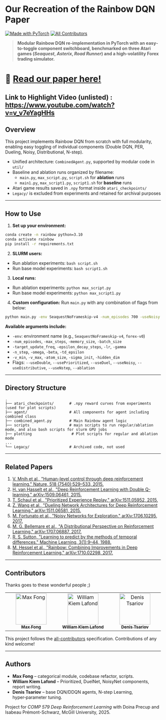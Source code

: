 # Our Recreation of the Rainbow DQN Paper

[![Made with PyTorch](https://img.shields.io/badge/PyTorch-2.1%2B-EE4C2C?logo=pytorch&logoColor=white)](https://pytorch.org)  [![All Contributors](https://img.shields.io/badge/all_contributors-3-orange.svg?style=flat-square)](#contributors)

> **Modular Rainbow DQN re‑implementation in PyTorch with an easy‐to‑toggle component switchboard, benchmarked on three Atari games (*Seaquest*, *Asterix*, *Road Runner*) and a high‑volatility Forex trading simulator.**

# 📄 [Read our paper here!](paper/COMP579__Recreating_Rainbow___Final_Report.pdf)

Link to Highlight Video (unlisted) : https://www.youtube.com/watch?v=v_v7eYagHHs
---
## Overview
This project implements Rainbow DQN from scratch with full modularity, enabling easy toggling of individual components (Double DQN, PER, Dueling, Noisy, Distributional, N-step).

- Unified architecture: `CombinedAgent.py`, supported by modular code in `util/`
- Baseline and ablation runs organized by filename:
  - `main.py`, `max_script.py`, `script.sh` for **ablation** runs
  - `main1.py`, `max_script1.py`, `script1.sh` for **baseline** runs
- Atari game results saved in `.npy` format inside `atari_checkpoints/`
- `Legacy/` is excluded from experiments and retained for archival purposes

---
## How to Use

1. **Set up your environment:**
```bash
conda create -n rainbow python=3.10
conda activate rainbow
pip install -r requirements.txt
```

2. **SLURM users:**
- Run ablation experiments: `bash script.sh`
- Run base model experiments: `bash script1.sh`

3. **Local runs:**
- Run ablation experiments: `python max_script.py`
- Run base model experiments: `python max_script1.py`

4. **Custom configuration:**
Run `main.py` with any combination of flags from below:
```bash
python main.py -env SeaquestNoFrameskip-v4 -num_episodes 700 -useNoisy -useDuel -useDouble
```
**Available arguments include:**
- `-env`: environment name (e.g., `SeaquestNoFrameskip-v4`, `forex-v0`)
- `-num_episodes`, `-max_steps`, `-memory_size`, `-batch_size`
- `-target_update_freq`, `-epsilon_decay_steps`, `-lr`, `-gamma`
- `-n_step`, `-omega`, `-beta`, `-td_epsilon`
- `-v_min`, `-v_max`, `-atom_size`, `-sigma_init`, `-hidden_dim`
- Flags: `--useDouble`, `--usePrioritized`, `--useDuel`, `--useNoisy`, `--useDistributive`, `--useNstep`, `--ablation`

---
## Directory Structure
```text
.
├── atari_checkpoints/       # .npy reward curves from experiments (used for plot scripts)
├── agent/                   # All components for agent including combined class
├── combined_agent.py        # Main Rainbow agent logic
├── scripts                  # main scripts to run regular/ablation mode, and also bash scripts for slurm GPU jobs
├── plotting                  # Plot scripts for regular and ablation mode
...
└── Legacy/                  # Archived code, not used
```

---
## Related Papers

01. [V. Mnih et al., "Human-level control through deep reinforcement learning." Nature, 518 (7540):529–533, 2015.](https://storage.googleapis.com/deepmind-media/dqn/DQNNaturePaper.pdf)
02. [H. van Hasselt et al., "Deep Reinforcement Learning with Double Q-learning." arXiv:1509.06461, 2015.](https://arxiv.org/pdf/1509.06461.pdf)
03. [T. Schaul et al., "Prioritized Experience Replay." arXiv:1511.05952, 2015.](https://arxiv.org/pdf/1511.05952.pdf)
04. [Z. Wang et al., "Dueling Network Architectures for Deep Reinforcement Learning." arXiv:1511.06581, 2015.](https://arxiv.org/pdf/1511.06581.pdf)
05. [M. Fortunato et al., "Noisy Networks for Exploration." arXiv:1706.10295, 2017.](https://arxiv.org/pdf/1706.10295.pdf)
06. [M. G. Bellemare et al., "A Distributional Perspective on Reinforcement Learning." arXiv:1707.06887, 2017.](https://arxiv.org/pdf/1707.06887.pdf)
07. [R. S. Sutton, "Learning to predict by the methods of temporal differences." Machine Learning, 3(1):9–44, 1988.](http://incompleteideas.net/papers/sutton-88-with-erratum.pdf)
08. [M. Hessel et al., "Rainbow: Combining Improvements in Deep Reinforcement Learning." arXiv:1710.02298, 2017.](https://arxiv.org/pdf/1710.02298.pdf)

---
## Contributors

Thanks goes to these wonderful people ;)

<!-- ALL-CONTRIBUTORS-LIST:START - Do not remove or modify this section -->
<!-- markdownlint-disable -->
<table>
  <tbody>
    <tr>
      <td align="center" valign="top" width="20%">
        <a href="https://github.com/max-fong">
          <img src="https://avatars.githubusercontent.com/u/143747815?v=4" width="100px;" alt="Max Fong"/><br />
          <sub><b>Max Fong</b></sub>
        </a><br />
      </td>
      <td align="center" valign="top" width="20%">
        <a href="https://github.com/William-Lafond">
          <img src="https://avatars.githubusercontent.com/u/98282992?v=4" width="100px;" alt="William Kiem Lafond"/><br />
          <sub><b>William Kiem Lafond</b></sub>
        </a><br />
      </td>
      <td align="center" valign="top" width="20%">
        <a href="https://github.com/denistsariov">
          <img src="https://avatars.githubusercontent.com/u/107961778?v=4" width="100px;" alt="Denis Tsariov"/><br />
          <sub><b>Denis Tsariov</b></sub>
        </a><br />
      </td>
    </tr>
  </tbody>
</table>
<!-- markdownlint-enable -->
<!-- ALL-CONTRIBUTORS-LIST:END -->

This project follows the [all-contributors](https://github.com/all-contributors/all-contributors) specification. Contributions of any kind welcome!

---
## Authors
* **Max Fong** – categorical module, codebase refactor, scripts.
* **William Kiem Lafond** – Prioritized, DuelNet, NoisyNet components, report writing.
* **Denis Tsariov** – base DQN/DDQN agents, N-step Learning, hyper‑parameter tuning.

Project for *COMP 579 Deep Reinforcement Learning* with Doina Precup and Isabeau Prémont-Schwarz, McGill University, 2025.


